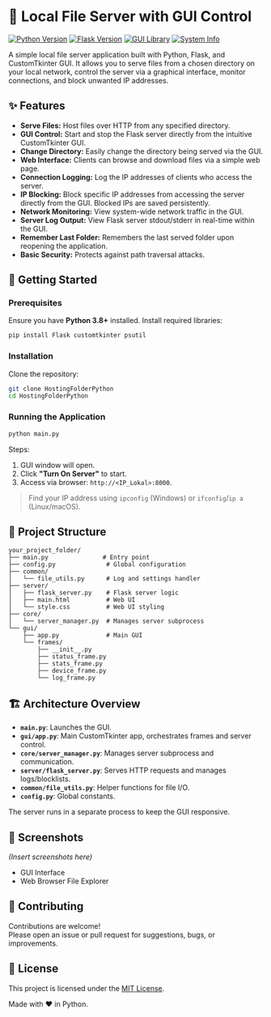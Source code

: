 
# 📁 Local File Server with GUI Control

[![Python Version](https://img.shields.io/badge/python-3.8+-blue.svg)](https://www.python.org/)
[![Flask Version](https://img.shields.io/badge/framework-Flask-blue.svg)](https://flask.palletsprojects.com/)
[![GUI Library](https://img.shields.io/badge/GUI-CustomTkinter-brightgreen.svg)](https://customtkinter.tomschimansky.com/)
[![System Info](https://img.shields.io/badge/system-psutil-orange.svg)](https://psutil.readthedocs.io/)

A simple local file server application built with Python, Flask, and CustomTkinter GUI. It allows you to serve files from a chosen directory on your local network, control the server via a graphical interface, monitor connections, and block unwanted IP addresses.

## ✨ Features

- **Serve Files:** Host files over HTTP from any specified directory.
- **GUI Control:** Start and stop the Flask server directly from the intuitive CustomTkinter GUI.
- **Change Directory:** Easily change the directory being served via the GUI.
- **Web Interface:** Clients can browse and download files via a simple web page.
- **Connection Logging:** Log the IP addresses of clients who access the server.
- **IP Blocking:** Block specific IP addresses from accessing the server directly from the GUI. Blocked IPs are saved persistently.
- **Network Monitoring:** View system-wide network traffic in the GUI.
- **Server Log Output:** View Flask server stdout/stderr in real-time within the GUI.
- **Remember Last Folder:** Remembers the last served folder upon reopening the application.
- **Basic Security:** Protects against path traversal attacks.

## 🚀 Getting Started

### Prerequisites

Ensure you have **Python 3.8+** installed. Install required libraries:

```bash
pip install Flask customtkinter psutil
```

### Installation

Clone the repository:

```bash
git clone HostingFolderPython
cd HostingFolderPython
```

### Running the Application

```bash
python main.py
```

Steps:
1. GUI window will open.
2. Click **"Turn On Server"** to start.
3. Access via browser: `http://<IP_Lokal>:8000`.

> Find your IP address using `ipconfig` (Windows) or `ifconfig`/`ip a` (Linux/macOS).

## 📂 Project Structure

```
your_project_folder/
├── main.py               # Entry point
├── config.py              # Global configuration
├── common/
│   └── file_utils.py      # Log and settings handler
├── server/
│   ├── flask_server.py    # Flask server logic
│   ├── main.html          # Web UI
│   └── style.css          # Web UI styling
├── core/
│   └── server_manager.py  # Manages server subprocess
└── gui/
    ├── app.py             # Main GUI
    └── frames/
        ├── __init__.py
        ├── status_frame.py
        ├── stats_frame.py
        ├── device_frame.py
        └── log_frame.py
```

## 🏗️ Architecture Overview

- **`main.py`**: Launches the GUI.
- **`gui/app.py`**: Main CustomTkinter app, orchestrates frames and server control.
- **`core/server_manager.py`**: Manages server subprocess and communication.
- **`server/flask_server.py`**: Serves HTTP requests and manages logs/blocklists.
- **`common/file_utils.py`**: Helper functions for file I/O.
- **`config.py`**: Global constants.

The server runs in a separate process to keep the GUI responsive.

## 📸 Screenshots

*(Insert screenshots here)*

- GUI Interface
- Web Browser File Explorer

## 🤝 Contributing

Contributions are welcome!  
Please open an issue or pull request for suggestions, bugs, or improvements.

## 📄 License

This project is licensed under the [MIT License](LICENSE).

Made with ❤️ in Python.
